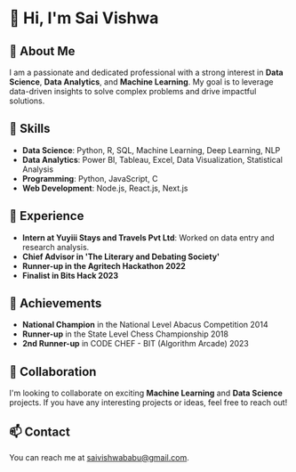 # 👋 Hi, I'm Sai Vishwa

## 👀 About Me
I am a passionate and dedicated professional with a strong interest in **Data Science**, **Data Analytics**, and **Machine Learning**. My goal is to leverage data-driven insights to solve complex problems and drive impactful solutions.

## 🚀 Skills
- **Data Science**: Python, R, SQL, Machine Learning, Deep Learning, NLP
- **Data Analytics**: Power BI, Tableau, Excel, Data Visualization, Statistical Analysis
- **Programming**: Python, JavaScript, C
- **Web Development**: Node.js, React.js, Next.js

## 💼 Experience
- **Intern at Yuyiii Stays and Travels Pvt Ltd**: Worked on data entry and research analysis.
- **Chief Advisor in 'The Literary and Debating Society'**
- **Runner-up in the Agritech Hackathon 2022**
- **Finalist in Bits Hack 2023**

## 🌟 Achievements
- **National Champion** in the National Level Abacus Competition 2014
- **Runner-up** in the State Level Chess Championship 2018
- **2nd Runner-up** in CODE CHEF - BIT (Algorithm Arcade) 2023

## 💞️ Collaboration
I'm looking to collaborate on exciting **Machine Learning** and **Data Science** projects. If you have any interesting projects or ideas, feel free to reach out!

## 📫 Contact
You can reach me at [saivishwababu@gmail.com](mailto:saivishwababu@gmail.com).

<!---
SaiVishwa021/SaiVishwa021 is a ✨ special ✨ repository because its `README.md` (this file) appears on your GitHub profile.
You can click the Preview link to take a look at your changes.
--->

